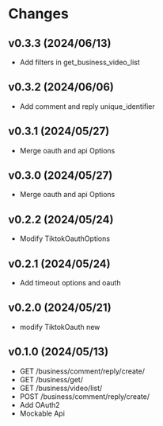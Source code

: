 # Changes

## v0.3.3 (2024/06/13)
* Add filters in get_business_video_list

## v0.3.2 (2024/06/06)
* Add comment and reply unique_identifier

## v0.3.1 (2024/05/27)
* Merge oauth and api Options

## v0.3.0 (2024/05/27)
* Merge oauth and api Options

## v0.2.2 (2024/05/24)
* Modify TiktokOauthOptions

## v0.2.1 (2024/05/24)
* Add timeout options and oauth

## v0.2.0 (2024/05/21)
* modify TiktokOauth new 

## v0.1.0 (2024/05/13)
* GET /business/comment/reply/create/
* GET /business/get/
* GET /business/video/list/
* POST /business/comment/reply/create/
* Add OAuth2
* Mockable Api